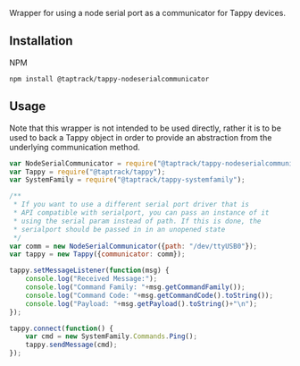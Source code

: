 Wrapper for using a node serial port as a communicator
for Tappy devices.

## Installation
NPM
```
npm install @taptrack/tappy-nodeserialcommunicator
```

## Usage
Note that this wrapper is not intended to be used directly, rather
it is to be used to back a Tappy object in order to provide an 
abstraction from the underlying communication method.

```javascript
var NodeSerialCommunicator = require("@taptrack/tappy-nodeserialcommunicator");
var Tappy = require("@taptrack/tappy");
var SystemFamily = require("@taptrack/tappy-systemfamily");

/**
 * If you want to use a different serial port driver that is
 * API compatible with serialport, you can pass an instance of it
 * using the serial param instead of path. If this is done, the 
 * serialport should be passed in in an unopened state
 */
var comm = new NodeSerialCommunicator({path: "/dev/ttyUSB0"});
var tappy = new Tappy({communicator: comm});

tappy.setMessageListener(function(msg) {
    console.log("Received Message:");
    console.log("Command Family: "+msg.getCommandFamily());
    console.log("Command Code: "+msg.getCommandCode().toString());
    console.log("Payload: "+msg.getPayload().toString()+"\n");
});

tappy.connect(function() {
    var cmd = new SystemFamily.Commands.Ping();
    tappy.sendMessage(cmd);
});
```
